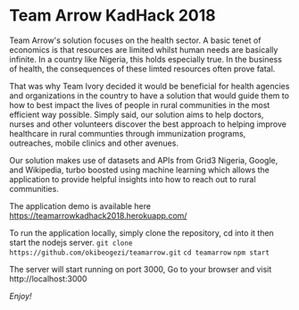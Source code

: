 # Team Arrow KadHack 2018

Team Arrow's solution focuses on the health sector.
A basic tenet of economics is that resources are limited whilst human needs are basically infinite. In a country like Nigeria, this holds especially true. In the business of health, the consequences of these limted resources often prove fatal.

That was why Team Ivory decided it would be beneficial for health agencies and organizations in the country to have a solution that would guide them to how to best impact the lives of people in rural communities in the most efficient way possible. Simply said, our solution aims to help doctors, nurses and other volunteers discover the best approach to helping improve healthcare in rural communties through immunization programs, outreaches, mobile clinics and other avenues.

Our solution makes use of datasets and APIs from Grid3 Nigeria, Google, and Wikipedia, turbo boosted using machine learning which allows the application to provide helpful insights into how to reach out to rural communities.

The application demo is available here https://teamarrowkadhack2018.herokuapp.com/

To run the application locally, simply clone the repository, cd into it then start the nodejs server.
```git clone https://github.com/okibeogezi/teamarrow.git```
```cd teamarrow```
```npm start```

The server will start running on port 3000, Go to your browser and visit http://localhost:3000

*Enjoy!*
